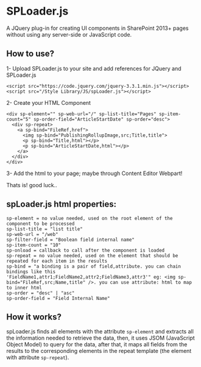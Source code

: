 # SPLoader.js
A JQuery plug-in for creating UI components in SharePoint 2013+ pages without using any server-side or JavaScript code.

## How to use?
1- Upload SPLoader.js to your site and add references for JQuery and SPLoader.js
```
<script src="https://code.jquery.com/jquery-3.3.1.min.js"></script>
<script src="/Style Library/JS/spLoader.js"></script>
```

2- Create your HTML Component
```
<div sp-element="" sp-web-url="/" sp-list-title="Pages" sp-item-count="5" sp-order-field="ArticleStartDate" sp-order="desc">
  <div sp-repeat>
    <a sp-bind="FileRef,href">
      <img sp-bind="PublishingRollupImage,src;Title,title">
      <p sp-bind="Title,html"></p>
      <p sp-bind="ArticleStartDate,html"></p>
    </a>
  </div>
</div>
```

3- Add the html to your page; maybe through Content Editor Webpart!

Thats is! good luck..

## spLoader.js html properties:
```
sp-element = no value needed, used on the root element of the component to be processed
sp-list-title = "list title"
sp-web-url = "/web"
sp-filter-field = "Boolean field internal name"
sp-item-count = "10"
sp-onload = callback to call after the component is loaded
sp-repeat = no value needed, used on the element that should be repeated for each item in the results
sp-bind = "a binding is a pair of field,attribute. you can chain bindings like this 'FieldName1,attr1;FieldName2,attr2;FieldName3,attr3'" eg: <img sp-bind="FileRef,src;Name,title" />. you can use attribute: html to map to inner html
sp-order = "desc" | "asc"
sp-order-field = "Field Internal Name"
```
## How it works?
spLoader.js finds all elements with the attribute ```sp-element``` and extracts all the information needed to retrieve the data, then, it uses JSOM (JavaScript Object Model) to query for the data, after that, it maps all fields from the results to the corresponding elements in the repeat template (the element with attribute ```sp-repeat```).

